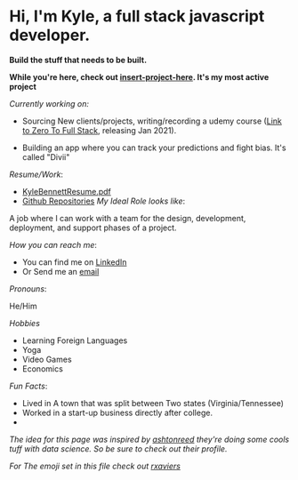# Hi, I'm Kyle, a full stack javascript developer.

**Build the stuff that needs to be built.**

**While you're here, check out [insert-project-here](#). It's my most active project**

_Currently working on:_

- Sourcing New clients/projects, writing/recording a udemy course ([Link to Zero To Full Stack](#), releasing Jan 2021).

- Building an app where you can track your predictions and fight bias. It's called "Divii"

_Resume/Work_:

- [KyleBennettResume.pdf](https://github.com/BennEntterprise/kylebennett/blob/main/KBennettResume.pdf)
- [Github Repositories](https://github.com/BennEntterprise)
  _My Ideal Role looks like_:

A job where I can work with a team for the design, development, deployment, and support phases of a project.

_How you can reach me_:

- You can find me on [LinkedIn](https://linkedin.com/in/kyle-bennett-pittsburgh-pa)
- Or Send me an [email](mailto:kyle.bennett@betweeenFiveandnine.com)

_Pronouns_:

He/Him

_Hobbies_

- Learning Foreign Languages
- Yoga
- Video Games
- Economics

_Fun Facts_:

- Lived in A town that was split between Two states (Virginia/Tennessee)
- Worked in a start-up business directly after college.
-

_The idea for this page was inspired by [ashtonreed](https://github.com/ashtonreed/ashtonreed) they're doing some cools tuff with data science. So be sure to check out their profile._

_For The emoji set in this file check out [rxaviers](https://gist.github.com/rxaviers/7360908)_
